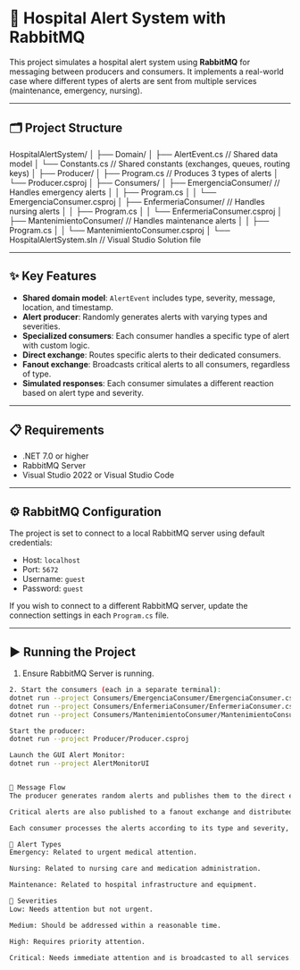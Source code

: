 # 🏥 Hospital Alert System with RabbitMQ

This project simulates a hospital alert system using **RabbitMQ** for messaging between producers and consumers. It implements a real-world case where different types of alerts are sent from multiple services (maintenance, emergency, nursing).

---

## 🗂️ Project Structure

HospitalAlertSystem/
│
├── Domain/
│ ├── AlertEvent.cs // Shared data model
│ └── Constants.cs // Shared constants (exchanges, queues, routing keys)
│
├── Producer/
│ ├── Program.cs // Produces 3 types of alerts
│ └── Producer.csproj
│
├── Consumers/
│ ├── EmergenciaConsumer/ // Handles emergency alerts
│ │ ├── Program.cs
│ │ └── EmergenciaConsumer.csproj
│ ├── EnfermeriaConsumer/ // Handles nursing alerts
│ │ ├── Program.cs
│ │ └── EnfermeriaConsumer.csproj
│ ├── MantenimientoConsumer/ // Handles maintenance alerts
│ │ ├── Program.cs
│ │ └── MantenimientoConsumer.csproj
│
└── HospitalAlertSystem.sln // Visual Studio Solution file


---

## ✨ Key Features

- **Shared domain model**: `AlertEvent` includes type, severity, message, location, and timestamp.
- **Alert producer**: Randomly generates alerts with varying types and severities.
- **Specialized consumers**: Each consumer handles a specific type of alert with custom logic.
- **Direct exchange**: Routes specific alerts to their dedicated consumers.
- **Fanout exchange**: Broadcasts critical alerts to all consumers, regardless of type.
- **Simulated responses**: Each consumer simulates a different reaction based on alert type and severity.

---

## 📋 Requirements

- .NET 7.0 or higher  
- RabbitMQ Server  
- Visual Studio 2022 or Visual Studio Code

---

## ⚙️ RabbitMQ Configuration

The project is set to connect to a local RabbitMQ server using default credentials:
- Host: `localhost`  
- Port: `5672`  
- Username: `guest`  
- Password: `guest`

If you wish to connect to a different RabbitMQ server, update the connection settings in each `Program.cs` file.

---

## ▶️ Running the Project

1. Ensure RabbitMQ Server is running.


```bash
2. Start the consumers (each in a separate terminal):
dotnet run --project Consumers/EmergenciaConsumer/EmergenciaConsumer.csproj
dotnet run --project Consumers/EnfermeriaConsumer/EnfermeriaConsumer.csproj
dotnet run --project Consumers/MantenimientoConsumer/MantenimientoConsumer.csproj

Start the producer:
dotnet run --project Producer/Producer.csproj

Launch the GUI Alert Monitor:
dotnet run --project AlertMonitorUI


🔄 Message Flow
The producer generates random alerts and publishes them to the direct exchange with the appropriate routing key.

Critical alerts are also published to a fanout exchange and distributed to all consumers.

Each consumer processes the alerts according to its type and severity, simulating a response.

🚨 Alert Types
Emergency: Related to urgent medical attention.

Nursing: Related to nursing care and medication administration.

Maintenance: Related to hospital infrastructure and equipment.

📶 Severities
Low: Needs attention but not urgent.

Medium: Should be addressed within a reasonable time.

High: Requires priority attention.

Critical: Needs immediate attention and is broadcasted to all services.
